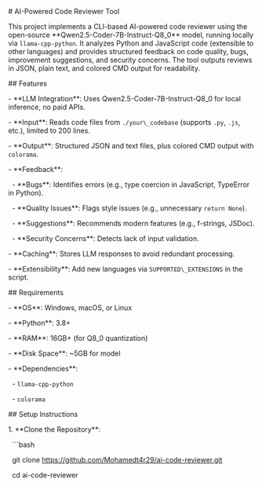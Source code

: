 \# AI-Powered Code Reviewer Tool



This project implements a CLI-based AI-powered code reviewer using the open-source \*\*Qwen2.5-Coder-7B-Instruct-Q8\_0\*\* model, running locally via `llama-cpp-python`. It analyzes Python and JavaScript code (extensible to other languages) and provides structured feedback on code quality, bugs, improvement suggestions, and security concerns. The tool outputs reviews in JSON, plain text, and colored CMD output for readability.



\## Features

\- \*\*LLM Integration\*\*: Uses Qwen2.5-Coder-7B-Instruct-Q8\_0 for local inference, no paid APIs.

\- \*\*Input\*\*: Reads code files from `./your\_codebase` (supports `.py`, `.js`, etc.), limited to 200 lines.

\- \*\*Output\*\*: Structured JSON and text files, plus colored CMD output with `colorama`.

\- \*\*Feedback\*\*:

&nbsp; - \*\*Bugs\*\*: Identifies errors (e.g., type coercion in JavaScript, TypeError in Python).

&nbsp; - \*\*Quality Issues\*\*: Flags style issues (e.g., unnecessary `return None`).

&nbsp; - \*\*Suggestions\*\*: Recommends modern features (e.g., f-strings, JSDoc).

&nbsp; - \*\*Security Concerns\*\*: Detects lack of input validation.

\- \*\*Caching\*\*: Stores LLM responses to avoid redundant processing.

\- \*\*Extensibility\*\*: Add new languages via `SUPPORTED\_EXTENSIONS` in the script.



\## Requirements

\- \*\*OS\*\*: Windows, macOS, or Linux

\- \*\*Python\*\*: 3.8+

\- \*\*RAM\*\*: 16GB+ (for Q8\_0 quantization)

\- \*\*Disk Space\*\*: ~5GB for model

\- \*\*Dependencies\*\*:

&nbsp; - `llama-cpp-python`

&nbsp; - `colorama`



\## Setup Instructions

1\. \*\*Clone the Repository\*\*:

&nbsp;  ```bash

&nbsp;  git clone https://github.com/Mohamedt4r29/ai-code-reviewer.git

&nbsp;  cd ai-code-reviewer

